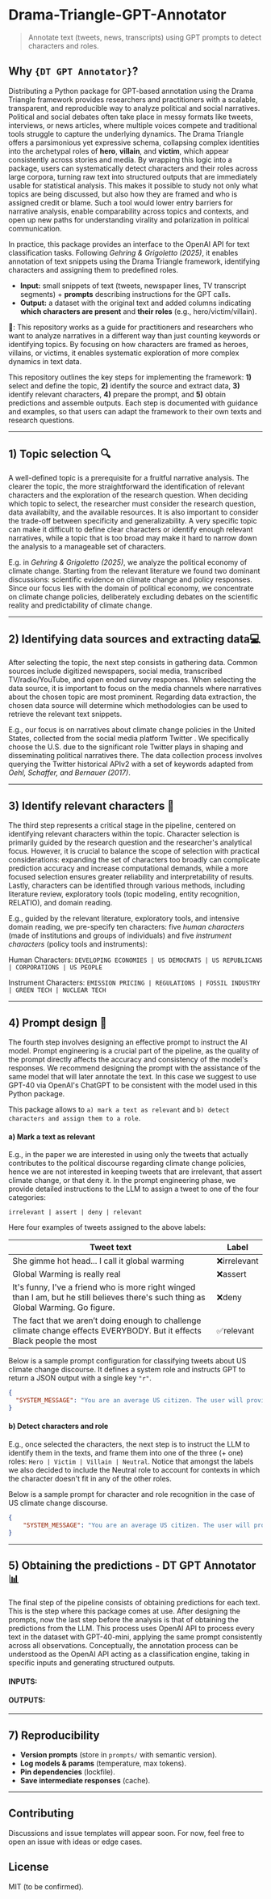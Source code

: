 # Drama-Triangle-GPT-Annotator
> Annotate text (tweets, news, transcripts) using GPT prompts to detect characters and roles.

## Why `{DT GPT Annotator}`?

Distributing a Python package for GPT-based annotation using the Drama Triangle framework provides researchers and practitioners with a scalable, transparent, and reproducible way to analyze political and social narratives. Political and social debates often take place in messy formats like tweets, interviews, or news articles, where multiple voices compete and traditional tools struggle to capture the underlying dynamics. The Drama Triangle offers a parsimonious yet expressive schema, collapsing complex identities into the archetypal roles of **hero**, **villain**, and **victim**, which appear consistently across stories and media. By wrapping this logic into a package, users can systematically detect characters and their roles across large corpora, turning raw text into structured outputs that are immediately usable for statistical analysis. This makes it possible to study not only what topics are being discussed, but also how they are framed and who is assigned credit or blame. Such a tool would lower entry barriers for narrative analysis, enable comparability across topics and contexts, and open up new paths for understanding virality and polarization in political communication.

In practice, this package provides an interface to the OpenAI API for text classification tasks. Following *Gehring & Grigoletto (2025)*, it enables annotation of text snippets using the Drama Triangle framework, identifying characters and assigning them to predefined roles. 
- **Input:** small snippets of text (tweets, newspaper lines, TV transcript segments) + **prompts** describing instructions for the GPT calls.
- **Output:** a dataset with the original text and added columns indicating **which characters are present** and **their roles** (e.g., hero/victim/villain).

📄: This repository works as a guide for practitioners and researchers who want to analyze narratives in a different way than just counting keywords or identifying topics. By focusing on how characters are framed as heroes, villains, or victims, it enables systematic exploration of more complex dynamics in text data.

This repository outlines the key steps for implementing the framework: **1)** select and define the topic, **2)** identify the source and extract data, **3)** identify relevant characters, **4)** prepare the prompt, and **5)** obtain predictions and assemble outputs. 
Each step is documented with guidance and examples, so that users can adapt the framework to their own texts and research questions.

---

## 1) Topic selection 🔍
A well-defined topic is a prerequisite for a fruitful narrative analysis. The clearer the topic, the more straightforward the identification of relevant characters and the exploration of the research question. When deciding which topic to select, the researcher must consider the research question, data availabilty, and the available resources. It is also important to consider the trade-off between specificity and generalizability. A very specific topic can make it difficult to define clear characters or identify enough relevant narratives, while a topic that is too broad may make it hard to narrow down the analysis to a manageable set of characters.

E.g. in *Gehring & Grigoletto (2025)*, we analyze the political economy of climate change. Starting from the relevant literature we found two dominant discussions: scientific evidence on climate change and policy responses. Since our focus lies with the domain of political economy, we concentrate on climate change policies, deliberately excluding debates on the scientific reality and predictability of climate change.

---

## 2) Identifying data sources and extracting data💻 
After selecting the topic, the next step consists in gathering data. Common sources include digitized newspapers, social media, transcribed TV/radio/YouTube, and open ended survey responses. When selecting the data source, it is important to focus on the media channels where narratives about the chosen topic are most prominent. Regarding data extraction, the chosen data source will determine which methodologies can be used to retrieve the relevant text snippets.

E.g., our focus is on narratives about climate change policies in the United States, collected from the social media platform Twitter . We specifically choose the U.S. due to the significant role Twitter plays in shaping and disseminating political narratives there. The data collection process involves querying the Twitter historical APIv2 with a set of keywords adapted from *Oehl, Schaffer, and Bernauer (2017)*.

---

## 3) Identify relevant characters 👥 
The third step represents a critical stage in the pipeline, centered on identifying relevant characters within the topic. Character selection is primarily guided by the research question and the researcher's analytical focus. However, it is crucial to balance the scope of selection with practical considerations: expanding the set of characters too broadly can complicate prediction accuracy and increase computational demands, while a more focused selection ensures greater reliability and interpretability of results.\
Lastly, characters can be identified through various methods, including literature review, exploratory tools (topic modeling, entity recognition, RELATIO), and domain reading. 

E.g., guided by the relevant literature, exploratory tools, and intensive domain reading, we pre-specify ten characters: five *human characters* (made of institutions and groups of individuals) and five *instrument characters* (policy tools and instruments):

Human Characters: `DEVELOPING ECONOMIES | US DEMOCRATS | US REPUBLICANS | CORPORATIONS | US PEOPLE`

Instrument Characters: `EMISSION PRICING | REGULATIONS | FOSSIL INDUSTRY | GREEN TECH | NUCLEAR TECH`

---

## 4) Prompt design 📝 

The fourth step involves designing an effective prompt to instruct the AI model. Prompt engineering is a crucial part of the pipeline, as the quality of the prompt directly affects the accuracy and consistency of the model's responses. We recommend designing the prompt with the assistance of the same model that will later annotate the text. In this case we suggest to use GPT-40 via OpenAI's ChatGPT to be consistent with the model used in this Python package. 

This package allows to `a) mark a text as relevant` and `b) detect characters and assign them to a role`. 

#### a) Mark a text as relevant
E.g., in the paper we are interested in using only the tweets that actually contributes to the political discourse regarding climate change policies, hence we are not interested in keeping tweets that are irrelevant, that assert climate change, or that deny it. In the prompt engineering phase, we provide detailed instructions to the LLM to assign a tweet to one of the four categories: 

`irrelevant | assert | deny | relevant`

Here four examples of tweets assigned to the above labels:

| Tweet text                                                                                                                                 | Label              |
|--------------------------------------------------------------------------------------------------------------------------------------------|--------------------|
| She gimme hot head... I call it global warming                                                                                             | ❌irrelevant      |
| Global Warming is really real                                                                                                              | ❌assert          |
| It's funny, I've a friend who is more right winged than I am, but he still believes there's such thing as Global Warming.  Go figure.      | ❌deny            |
| The fact that we aren’t doing enough to challenge climate change effects EVERYBODY. But it effects Black people the most                   | ✅relevant         |

Below is a sample prompt configuration for classifying tweets about US climate change discourse. It defines a system role and instructs GPT to return a JSON output with a single key `"r"`.

```json
{
  "SYSTEM_MESSAGE": "You are an average US citizen. The user will provide the content of a tweet posted from the US.\nYour task is to analyze the tweet within the context of US political discourse, particularly in relation to climate change. Respond in JSON format.\n\n1. Relevance Check: Analyze the tweet in the context of US climate change discussion and determine its relevance. Provide one of the following values:\n   - 0 (irrelevant): If the tweet does not discuss climate change in a meaningful way. For example, if it only includes a hashtag (like #climatechange) or a passing reference but does not engage in any discussion about climate change or related policies, it should be considered irrelevant.\n   - 1 (assert): If the tweet asserts the existence of climate change but does not engage with specific policies or actions related to it. This includes tweets that acknowledge climate change as an issue without going deeper into details.\n   - 2 (deny): If the tweet denies the existence or severity of man-made climate change, referring to it as a hoax, scam, or fraud, or using sarcasm or language that undermines the reality of climate change.\n   - 3 (relevant): If the tweet discusses climate change or related policies in a substantive way. This includes any tweet that debates, critiques, or supports policies or actions related to climate change, as well as conversations on how to combat or adapt to climate change.\n\nRespond in JSON format, returning the value in the key \"r\".\n"
}
```

#### b) Detect characters and role
E.g., once selected the characters, the next step is to instruct the LLM to identify them in the texts, and frame them into one of the three (+ one) roles: `Hero | Victim | Villain | Neutral`. Notice that amongst the labels we also decided to include the Neutral role to account for contexts in which the character doesn't fit in any of the other roles.

Below is a sample prompt for character and role recognition in the case of US climate change discourse.

```json
{
    "SYSTEM_MESSAGE": "You are an average US citizen. The user will provide the content of a tweet posted from the US between 2010 and 2021. \nYour task is to analyze it within the context of US political discourse, particularly in relation to climate change and related policies. Respond in JSON format.\n\n1. Character Analysis: Identify whether the tweet mentions specific characters. For each character mentioned, assess their contextual role using the following scale:\n   - Villain (1): The character is portrayed as contributing to problems, opposing positive change, negatively or engaging in harmful actions related to climate change. Look for language that blames, criticizes, or attributes a negative impact.\n   - Hero (2): The character is portrayed as leading efforts to combat climate change, promoting environmental policies, positively or acting in a morally commendable way. Look for praise, leadership roles, or proactive efforts.\n   - Victim (3): The character is portrayed as being unfairly attacked, facing challenges, or suffering due to external factors. Look for language that depicts them as unjustly targeted, enduring consequences, suffering or being the victim.\n   - No role (4): Choose this option if the tweet mentions the character but does not clearly assign one of the above described roles, or if the context is ambiguous or neutral.\n\n2. Character Definitions: Evaluate these characters in the context of the tweet.\n   - For \"Developing Countries and Emerging Economies\" (emerging and developing economies, poorer countries, or nations part of the BRICS group -Brazil, Russia, India, China, South Africa-, as well as any related government institutions, representatives, or citizens associated with these countries and regions), provide the assessment in the key \"a\":\n      - 0: No mention of the character.\n      - 1: Villain.\n      - 2: Hero.\n      - 3: Victim.\n      - 4: None of the roles applies.\n   \n   - For \"The US Democrats\" (politicians, members, and public figures associated with the US Democratic Party. This includes prominent individuals such as Joe Biden, Nancy Pelosi, Alexandria Ocasio-Cortez, Bernie Sanders, Barack Obama, and others who represent ideals and policies of the Democratic party), provide the assessment in the key \"b\":\n      - 0: No mention of the character.\n      - 1: Villain.\n      - 2: Hero.\n      - 3: Victim.\n      - 4: None of the roles applies.\n   \n   - For \"The US Republicans\" (politicians, members, and public figures associated with the US Republican Party. This includes prominent individuals such as Trump, Mitch McConnell, Ted Cruz, Ron DeSantis, and others who represent ideals and policies of the Republican Party), provide the assessment in the key \"c\":\n      - 0: No mention of the character.\n      - 1: Villain.\n      - 2: Hero.\n      - 3: Victim.\n      - 4: None of the roles applies.\n   \n   - For \"Corporations and Industry\" (large corporations, small and medium businesses, banks, and other private sector entities. This includes CEOs and leadership figures like Elon Musk and Jeff Bezos, representatives from industries such as energy, technology, finance, and manufacturing, as well as industry lobbying groups, corporate interests, and small or local business owners), provide the assessment in the key \"d\":\n      - 0: No mention of the character.\n      - 1: Villain.\n      - 2: Hero.\n      - 3: Victim.\n      - 4: None of the roles applies.\n   \n   - For \"The People of the US\" (the collective citizens, voters, workers, youth, and grassroots movements of the United States, often portrayed in contrast to political elites or corporate interests. This also includes references to the 'average American,' and general terms like the public, society, community action, and any collective expression of public will or activism, including movements like FridaysForFuture, Sunrise Movement, and Extinction Rebellion), provide the assessment in the key \"e\":\n      - 0: No mention of the character.\n      - 1: Villain.\n      - 2: Hero.\n      - 3: Victim.\n      - 4: None of the roles applies.\n   \n   - For \"Emission Pricing Tools\" (any market-based instruments and schemes designed to price carbon emissions and incentivize reductions. This includes tools such as carbon taxes, cap and trade systems, carbon pricing, emission trading, carbon markets, pollution credits, carbon credits, carbon fees, and carbon dividends. These tools are part of the broader market-led response to addressing climate change), provide the assessment in the key \"f\":\n      - 0: No mention of the character.\n      - 1: Villain.\n      - 2: Hero.\n      - 3: Victim.\n      - 4: None of the roles applies.\n   \n   - For \"Banning or Regulation Policies\" (government actions, policies and movements aimed at combating climate change through the banning, phasing out, or strict regulation of specific products or industries. This includes efforts such as banning fracking, phasing out fossil fuels, banning single-use plastics, and other regulatory measures designed to reduce environmental impact and promote sustainability. It also encompasses movements that challenge economic growth models or advocate for systemic changes, such as de-growth movements and anti-capitalist environmental initiatives), provide the assessment in the key \"g\":\n      - 0: No mention of the character.\n      - 1: Villain.\n      - 2: Hero.\n      - 3: Victim.\n      - 4: None of the roles applies.\n   \n   - For \"Fossil Fuels\" (any explicit reference to fossil fuels, including terms like coal, oil, natural gas, and related critical labels such as 'dirty energy.' This encompasses all forms of energy derived from fossil sources, as well as the technologies and infrastructure that rely on them, such as combustion engines, power plants, and industrial machinery.), provide the assessment in the key \"h\":\n      - 0: No mention of the character.\n      - 1: Villain.\n      - 2: Hero.\n      - 3: Victim.\n      - 4: None of the roles applies.\n   \n   - For \"Green Technologies\" (technologies developed as a response to climate change or aimed at phasing out fossil fuels. This includes wind energy, solar energy, electric vehicles, hydrogen power, battery storage, geothermal energy, and other renewable or low-carbon technologies excluding though nuclear energy), provide the assessment in the key \"i\":\n      - 0: No mention of the character.\n      - 1: Villain.\n      - 2: Hero.\n      - 3: Victim.\n      - 4: None of the roles applies.\n   \n   - For \"Nuclear Energy\" (all forms of nuclear energy, including both fusion and fission technologies. This encompasses nuclear power plants, nuclear reactors, nuclear fusion research, and related technologies used for energy production), provide the assessment in the key \"j\":\n      - 0: No mention of the character.\n      - 1: Villain.\n      - 2: Hero.\n      - 3: Victim.\n      - 4: None of the roles applies.\n\n3. Final Output: Respond with a JSON format containing the following keys:\n   - \"a\": (0-4 as defined in step 2).\n   - \"b\": (0-4 as defined in step 2).\n   - \"c\": (0-4 as defined in step 2).\n   - \"d\": (0-4 as defined in step 2).\n   - \"e\": (0-4 as defined in step 2).\n   - \"f\": (0-4 as defined in step 2).\n   - \"g\": (0-4 as defined in step 2).\n   - \"h\": (0-4 as defined in step 2).\n   - \"i\": (0-4 as defined in step 2).\n   - \"j\": (0-4 as defined in step 2).\n"
}
```
---

## 5) Obtaining the predictions - DT GPT Annotator 📊 
The final step of the pipeline consists of obtaining predictions for each text. This is the step where this package comes at use. After designing the prompts, now the last step before the analysis is that of obtaining the predictions from the LLM. This process uses OpenAI API to process every text in the dataset with GPT-40-mini, applying the same prompt consistently across all observations. Conceptually, the annotation process can be understood as the OpenAI API acting as a classification engine, taking in specific inputs and generating structured outputs.

#### INPUTS:



#### OUTPUTS:

---

## 7) Reproducibility
- **Version prompts** (store in `prompts/` with semantic version).  
- **Log models & params** (temperature, max tokens).  
- **Pin dependencies** (lockfile).  
- **Save intermediate responses** (cache).  

---

## Contributing
Discussions and issue templates will appear soon. For now, feel free to open an issue with ideas or edge cases.

## License
MIT (to be confirmed).

